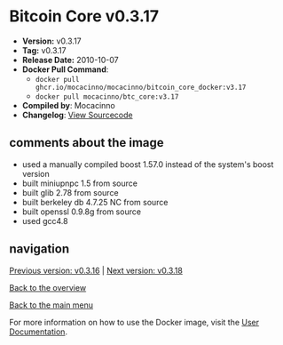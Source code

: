 # Bitcoin Core v0.3.17

- **Version:** v0.3.17
- **Tag:** v0.3.17
- **Release Date:** 2010-10-07
- **Docker Pull Command**:
  - `docker pull ghcr.io/mocacinno/mocacinno/bitcoin_core_docker:v3.17`
  - `docker pull mocacinno/btc_core:v3.17`
- **Compiled by**: Mocacinno
- **Changelog**: [View Sourcecode](https://github.com/bitcoin/bitcoin/tree/v0.3.17)

## comments about the image

- used a manually compiled boost 1.57.0 instead of the system's boost version
- built miniupnpc 1.5 from source
- built glib 2.78 from source
- built berkeley db 4.7.25 NC from source
- built openssl 0.9.8g from source
- used gcc4.8

## navigation

[Previous version: v0.3.16](./v3.16.md) | [Next version: v0.3.18](./v3.18.md)

[Back to the overview](./Readme.md)

[Back to the main menu](../Readme.md)

For more information on how to use the Docker image, visit the [User Documentation](../userdocs/Readme.md).
